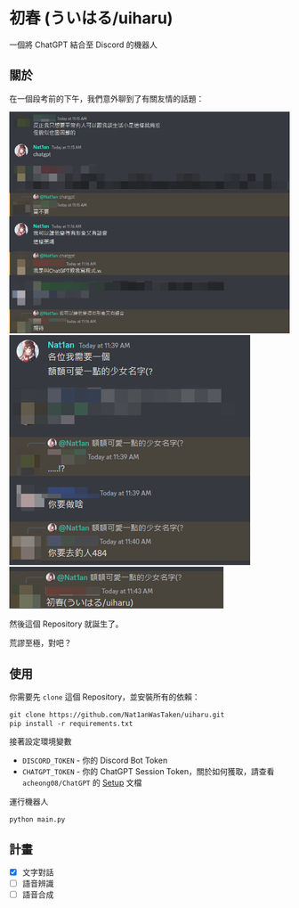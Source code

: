 # 初春 (ういはる/uiharu)

一個將 ChatGPT 結合至 Discord 的機器人

## 關於

在一個段考前的下午，我們意外聊到了有關友情的話題：

![第一部分對話](img/reason-of-making-this-1.png)
![第二部分對話](img/reason-of-making-this-2.png)
![第三部分對話](img/reason-of-making-this-3.png)

然後這個 Repository 就誕生了。

荒謬至極，對吧？

## 使用

你需要先 `clone` 這個 Repository，並安裝所有的依賴：

```shell
git clone https://github.com/Nat1anWasTaken/uiharu.git
pip install -r requirements.txt
```

接著設定環境變數

- `DISCORD_TOKEN` - 你的 Discord Bot Token
- `CHATGPT_TOKEN` - 你的 ChatGPT Session Token，關於如何獲取，請查看 `acheong08/ChatGPT`
  的 [Setup][acheong08-ChatGPT-Setup] 文檔

運行機器人

```shell
python main.py
```

## 計畫

- [x] 文字對話
- [ ] 語音辨識
- [ ] 語音合成

[acheong08-ChatGPT-Setup]: https://github.com/acheong08/ChatGPT/wiki/Setup